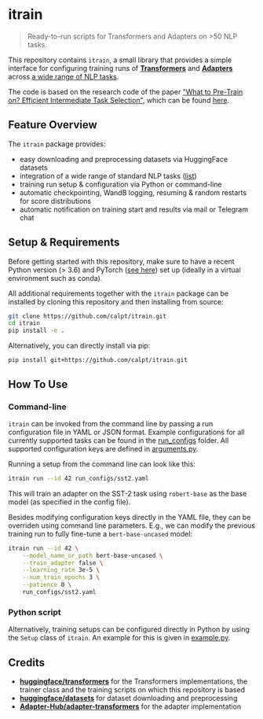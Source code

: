 # itrain

> Ready-to-run scripts for Transformers and Adapters on >50 NLP tasks.

This repository contains `itrain`, a small library that provides a simple interface for configuring training runs of **[Transformers](https://github.com/huggingface/transformers)** and **[Adapters](https://github.com/Adapter-Hub/adapter-transformers)** across [a wide range of NLP tasks](run_configs).

The code is based on the research code of the paper ["What to Pre-Train on? Efficient Intermediate Task Selection"](https://arxiv.org/pdf/2104.08247), which can be found [here](https://github.com/adapter-hub/efficient-task-transfer).

## Feature Overview

The `itrain` package provides:
- easy downloading and preprocessing datasets via HuggingFace datasets
- integration of a wide range of standard NLP tasks ([list](run_configs))
- training run setup & configuration via Python or command-line
- automatic checkpointing, WandB logging, resuming & random restarts for score distributions
- automatic notification on training start and results via mail or Telegram chat

## Setup & Requirements

Before getting started with this repository, make sure to have a recent Python version (> 3.6) and PyTorch ([see here](https://pytorch.org/get-started/locally/)) set up (ideally in a virtual environment such as conda).

All additional requirements together with the `itrain` package can be installed by cloning this repository and then installing from source:
```bash
git clone https://github.com/calpt/itrain.git
cd itrain
pip install -e .
```

Alternatively, you can directly install via pip:
```
pip install git+https://github.com/calpt/itrain.git
```

## How To Use

### Command-line

`itrain` can be invoked from the command line by passing a run configuration file in YAML or JSON format.
Example configurations for all currently supported tasks can be found in the [run_configs](run_configs) folder.
All supported configuration keys are defined in [arguments.py](itrain/arguments.py).

Running a setup from the command line can look like this:
```bash
itrain run --id 42 run_configs/sst2.yaml
```
This will train an adapter on the SST-2 task using `robert-base` as the base model (as specified in the config file).

Besides modifying configuration keys directly in the YAML file, they can be overriden using command line parameters.
E.g., we can modify the previous training run to fully fine-tune a `bert-base-uncased` model:
```bash
itrain run --id 42 \
    --model_name_or_path bert-base-uncased \
    --train_adapter false \
    --learning_rate 3e-5 \
    --num_train_epochs 3 \
    --patience 0 \
    run_configs/sst2.yaml
```

### Python script

Alternatively, training setups can be configured directly in Python by using the `Setup` class of `itrain`. An example for this is given in [example.py](example.py).

## Credits

- **[huggingface/transformers](https://github.com/huggingface/transformers)** for the Transformers implementations, the trainer class and the training scripts on which this repository is based
- **[huggingface/datasets](https://github.com/huggingface/datasets)** for dataset downloading and preprocessing
- **[Adapter-Hub/adapter-transformers](https://github.com/Adapter-Hub/adapter-transformers)** for the adapter implementation
